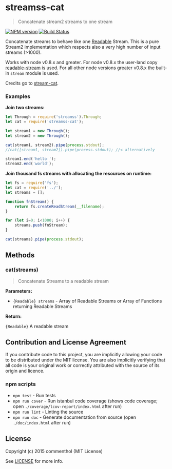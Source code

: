 # streamss-cat

> Concatenate stream2 streams to one stream

[![NPM version](https://badge.fury.io/js/streamss-cat.svg)](https://www.npmjs.com/package/streamss-cat/)
[![Build Status](https://secure.travis-ci.org/commenthol/streamss-cat.svg?branch=master)](https://travis-ci.org/commenthol/streamss-cat)

Concatenate streams to behave like one [Readable][] Stream. This is a pure Stream2 implementation which respects also a very high number of input streams (>1000).

Works with node v0.8.x and greater.
For node v0.8.x the user-land copy [readable-stream][] is used.
For all other node versions greater v0.8.x the built-in `stream` module is used.

Credits go to [stream-cat][].

### Examples

**Join two streams:**

```js
let Through = require('streamss').Through;
let cat = require('streamss-cat');

let stream1 = new Through();
let stream2 = new Through();

cat(stream1, stream2).pipe(process.stdout);
//cat([stream1, stream2]).pipe(process.stdout); //< alternatively

stream1.end('hello ');
stream2.end('world');

```

**Join thousand fs streams with allocating the resources on runtime:**

```js
let fs = require('fs');
let cat = require('../');
let streams = [];

function fnStream() {
	return fs.createReadStream(__filename);
}

for (let i=0; i<1000; i++) {
	streams.push(fnStream);
}

cat(streams).pipe(process.stdout);
```

## Methods

### cat(streams)

> Concatenate Streams to a readable stream

**Parameters:**

- `{Readable} streams` - Array of Readable Streams or Array of Functions returning Readable Streams

**Return:**

`{Readable}` A readable stream


## Contribution and License Agreement

If you contribute code to this project, you are implicitly allowing your
code to be distributed under the MIT license. You are also implicitly
verifying that all code is your original work or correctly attributed
with the source of its origin and licence.

### npm scripts

* `npm test`      - Run tests
* `npm run cover` - Run istanbul code coverage (shows code coverage; open `./coverage/lcov-report/index.html` after run)
* `npm run lint`  - Linting the source
* `npm run doc`   - Generate documentation from source (open `./doc/index.html` after run)

## License

Copyright (c) 2015 commenthol (MIT License)

See [LICENSE][] for more info.

[LICENSE]: ./LICENSE
[stream-cat]: https://github.com/micnews/stream-cat
[Readable]: http://nodejs.org/api/stream.html#stream_class_stream_readable
[readable-stream]: https://github.com/isaacs/readable-stream



